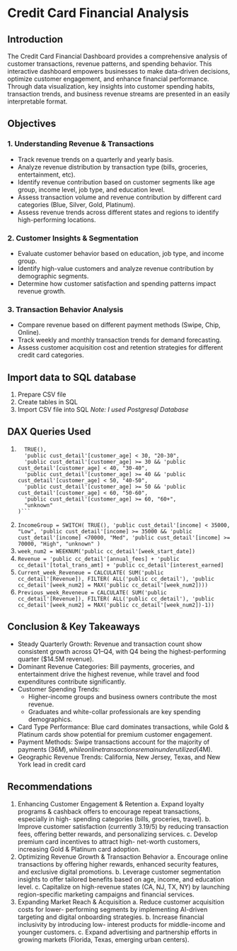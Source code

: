# Credit Card Financial Analysis
## Introduction
The Credit Card Financial Dashboard provides a comprehensive analysis of customer transactions, revenue patterns, and spending behavior. This interactive dashboard empowers businesses to make data-driven decisions, optimize customer engagement, and enhance financial performance.
Through data visualization, key insights into customer spending habits, transaction trends, and business revenue streams are presented in an easily interpretable format.

## Objectives
### 1. Understanding Revenue & Transactions
- Track revenue trends on a quarterly and yearly basis.
- Analyze revenue distribution by transaction type (bills, groceries, entertainment, etc).
- Identify revenue contribution based on customer segments like age group, income level, job type, and education level.
- Assess transaction volume and revenue contribution by different card categories (Blue, Silver, Gold, Platinum).
- Assess revenue trends across different states and regions to identify high-performing locations.
### 2. Customer Insights & Segmentation
- Evaluate customer behavior based on education, job type, and income group.
- Identify high-value customers and analyze revenue contribution by demographic segments.
- Determine how customer satisfaction and spending patterns impact revenue growth.
### 3. Transaction Behavior Analysis
- Compare revenue based on different payment methods (Swipe, Chip, Online).
- Track weekly and monthly transaction trends for demand forecasting.
- Assess customer acquisition cost and retention strategies for different credit card categories.

## Import data to SQL database
1. Prepare CSV file
2. Create tables in SQL
3. Import CSV file into SQL
*Note: I used Postgresql Database*

## DAX Queries Used
1. ```AgeGroup = SWITCH(
     TRUE(),
     'public cust_detail'[customer_age] < 30, "20-30",
     'public cust_detail'[customer_age] >= 30 && 'public cust_detail'[customer_age] < 40, "30-40",
     'public cust_detail'[customer_age] >= 40 && 'public cust_detail'[customer_age] < 50, "40-50",
     'public cust_detail'[customer_age] >= 50 && 'public cust_detail'[customer_age] < 60, "50-60",
     'public cust_detail'[customer_age] >= 60, "60+",
     "unknown"
   )```
2. `IncomeGroup = SWITCH(
     TRUE(),
     'public cust_detail'[income] < 35000, "Low",
     'public cust_detail'[income] >= 35000 && 'public cust_detail'[income] <70000, "Med",
     'public cust_detail'[income] >= 70000, "High",
     "unknown"
   )`
3. `week_num2 = WEEKNUM('public cc_detail'[week_start_date])`
4. `Revenue = 'public cc_detail'[annual_fees] + 'public cc_detail'[total_trans_amt] + 'public cc_detail'[interest_earned]`
5. `Current_week_Reveneue = CALCULATE(
    SUM('public cc_detail'[Revenue]),
    FILTER(
    ALL('public cc_detail'),
    'public cc_detail'[week_num2] = MAX('public cc_detail'[week_num2])))`
6. `Previous_week_Reveneue = CALCULATE(
    SUM('public cc_detail'[Revenue]),
    FILTER(
    ALL('public cc_detail'),
    'public cc_detail'[week_num2] = MAX('public cc_detail'[week_num2])-1))`

## Conclusion & Key Takeaways
- Steady Quarterly Growth: Revenue and transaction count show consistent growth across Q1–Q4, with Q4 being the highest-performing quarter ($14.5M revenue).
- Dominant Revenue Categories: Bill payments, groceries, and entertainment drive the highest revenue, while travel and food expenditures contribute significantly.
- Customer Spending Trends:
  - Higher-income groups and business owners contribute the most revenue.
  - Graduates and white-collar professionals are key spending demographics.
- Card Type Performance: Blue card dominates transactions, while Gold & Platinum cards show potential for premium customer engagement.
- Payment Methods: Swipe transactions account for the majority of payments ($36M), while online transactions remain underutilized ($4M).
- Geographic Revenue Trends: California, New Jersey, Texas, and New York lead in credit card

## Recommendations
1. Enhancing Customer Engagement & Retention
  a. Expand loyalty programs & cashback offers to encourage repeat transactions, especially in high- spending categories (bills, groceries, travel).
  b. Improve customer satisfaction (currently 3.19/5) by reducing transaction fees, offering better rewards, and personalizing services.
  c. Develop premium card incentives to attract high- net-worth customers, increasing Gold & Platinum card adoption.
2. Optimizing Revenue Growth & Transaction Behavior
  a. Encourage online transactions by offering higher rewards, enhanced security features, and exclusive digital promotions.
  b. Leverage customer segmentation insights to offer tailored benefits based on age, income, and education level.
  c. Capitalize on high-revenue states (CA, NJ, TX, NY) by launching region-specific marketing campaigns and financial services.
3. Expanding Market Reach & Acquisition
  a. Reduce customer acquisition costs for lower- performing segments by implementing AI-driven targeting and digital onboarding strategies.
  b. Increase financial inclusivity by introducing low- interest products for middle-income and younger customers.
  c. Expand advertising and partnership efforts in growing markets (Florida, Texas, emerging urban centers).

